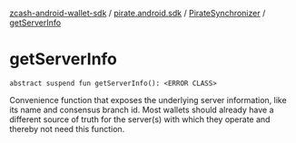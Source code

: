 [zcash-android-wallet-sdk](../../index.md) / [pirate.android.sdk](../index.md) / [PirateSynchronizer](index.md) / [getServerInfo](./get-server-info.md)

# getServerInfo

`abstract suspend fun getServerInfo(): <ERROR CLASS>`

Convenience function that exposes the underlying server information, like its name and
consensus branch id. Most wallets should already have a different source of truth for the
server(s) with which they operate and thereby not need this function.

